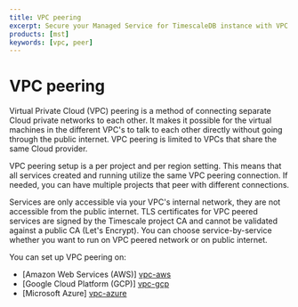 ```yaml
---
title: VPC peering
excerpt: Secure your Managed Service for TimescaleDB instance with VPC peering
products: [mst]
keywords: [vpc, peer]
---
```


# VPC peering

Virtual Private Cloud (VPC) peering is a method of connecting separate Cloud
private networks to each other. It makes it possible for the virtual machines in
the different VPC's to talk to each other directly without going through the
public internet. VPC peering is limited to VPCs that share the same Cloud
provider.

VPC peering setup is a per project and per region setting. This means that all
services created and running utilize the same VPC peering connection. If needed,
you can have multiple projects that peer with different connections.

<Highlight type="tip">
Services are only accessible via your VPC's internal network, they are not
accessible from the public internet. TLS certificates for VPC peered services are
signed by the Timescale project CA and cannot be validated against a public CA
(Let's Encrypt). You can choose service-by-service whether you want to run on VPC
peered network or on public internet.
</Highlight>

You can set up VPC peering on:

*   [Amazon Web Services (AWS)] [vpc-aws]
*   [Google Cloud Platform (GCP)] [vpc-gcp]
*   [Microsoft Azure] [vpc-azure]

[vpc-aws]: /mst/:currentVersion:/vpc-peering/vpc-peering-aws
[vpc-gcp]: /mst/:currentVersion:/vpc-peering/vpc-peering-gcp
[vpc-azure]: /mst/:currentVersion:/vpc-peering/vpc-peering-azure

